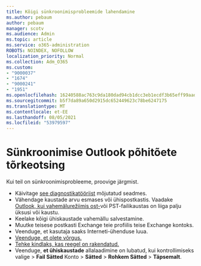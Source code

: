 ```yaml
---
title: Kõigi sünkroonimisprobleemide lahendamine
ms.author: pebaum
author: pebaum
manager: scotv
ms.audience: Admin
ms.topic: article
ms.service: o365-administration
ROBOTS: NOINDEX, NOFOLLOW
localization_priority: Normal
ms.collection: Adm_O365
ms.custom:
- "9000037"
- "1674"
- "9000241"
- "1951"
ms.openlocfilehash: 16240588ac763c9da180dad94cb1dcc3eb1ecdf3b65eff99aadf478331b91d59
ms.sourcegitcommit: b5f7da89a650d2915dc652449623c78be6247175
ms.translationtype: MT
ms.contentlocale: et-EE
ms.lasthandoff: 08/05/2021
ms.locfileid: "53979597"
---
```

# <a name="basic-outlook-sync-troubleshooting"></a>Sünkroonimise Outlook põhitõete tõrkeotsing

Kui teil on sünkroonimisprobleeme, proovige järgmist.

- Käivitage [see diagnostikatööriist](https://aka.ms/sara-outlooksendreceive) mõjutatud seadmes.
- Vähendage kaustade arvu esmases või ühispostkastis. Vaadake [Outlook, kui vahemälurežiimis ost-](https://support.microsoft.com/help/2768656/outlook-performance-issues-when-there-are-too-many-items-or-folders-in)või PST-failikaustas on liiga palju üksusi või kaustu.
- Keelake kõigi ühiskaustade vahemällu salvestamine.
- Muutke teisese postkasti Exchange teie profiilis teise Exchange kontoks.
- Veenduge, et kasutaja saaks Interneti-ühenduse luua. 
- [Veenduge, et olete võrgus.](https://support.office.com/article/2460e4a8-16c7-47fc-b204-b1549275aac9)
- [Tehke kindlaks, kas reegel on rakendatud.](https://support.office.com/article/C24F5DEA-9465-4DF4-AD17-A50704D66C59)
- Veenduge, **et ühiskaustade** allalaadimine on lubatud, kui kontrollimiseks valige  >  **Fail Sätted** Konto  >  **Sätted**  >  **Rohkem Sätted**  >  **Täpsemalt**.
